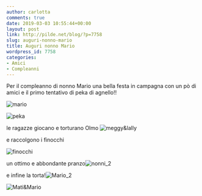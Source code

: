 ```yaml
---
author: carlotta
comments: true
date: 2019-03-03 10:55:44+00:00
layout: post
link: http://pilde.net/blog/?p=7758
slug: auguri-nonno-mario
title: Auguri nonno Mario
wordpress_id: 7758
categories:
- Amici
- Compleanni
---
```


Per il compleanno di nonno Mario una bella festa in campagna con un pò di amici e il primo tentativo di peka di agnello!!

![mario]({{baseurl}}/uploads/2019/03/mario.png)


 ![peka]({{baseurl}}/uploads/2019/03/peka.png)


le ragazze giocano e torturano Olmo ![meggy&lally]({{baseurl}}/uploads/2019/03/meggylally.png)


 e raccolgono i finocchi

![finocchi]({{baseurl}}/uploads/2019/03/finocchi.png)




un ottimo e abbondante pranzo![nonni_2]({{baseurl}}/uploads/2019/03/nonni_2.png)




e infine la torta!![Mario_2]({{baseurl}}/uploads/2019/03/Mario_2.png)


![Mati&Mario]({{baseurl}}/uploads/2019/03/MatiMario.png)



